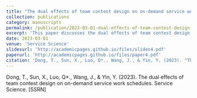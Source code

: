 ```yaml
---
title: "The dual effects of team contest design on on-demand service work schedules"
collection: publications
category: manuscripts
permalink: /publication/2023-03-01-dual-effects-of-team-contest-design-on-on-demand-service-work-schedules
excerpt: 'This paper discusses the dual effects of team contest design on on-demand service work schedules.'
date: 2023-03-01
venue: 'Service Science'
slidesurl: 'http://academicpages.github.io/files/slides4.pdf'
paperurl: 'http://academicpages.github.io/files/paper4.pdf'
citation: 'Dong, T., Sun, X., Luo, Q*., Wang, J., & Yin, Y. (2023). "The dual effects of team contest design on on-demand service work schedules." <i>Service Science</i>. [SSRN]'
---
```

Dong, T., Sun, X., Luo, Q*., Wang, J., & Yin, Y. (2023). The dual effects of team contest design on on-demand service work schedules. Service Science. [SSRN]
